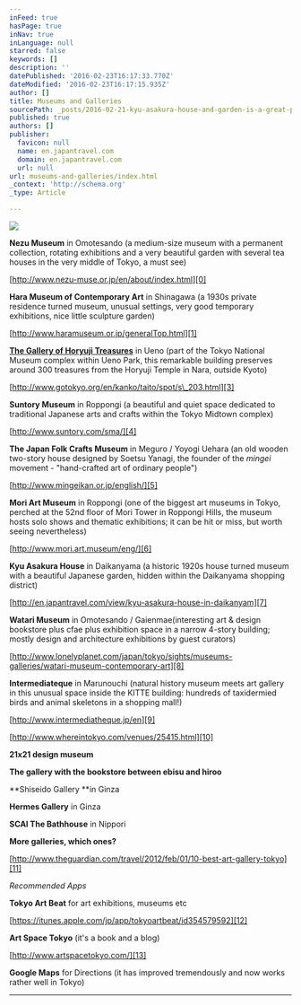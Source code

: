 ```yaml
---
inFeed: true
hasPage: true
inNav: true
inLanguage: null
starred: false
keywords: []
description: ''
datePublished: '2016-02-23T16:17:33.770Z'
dateModified: '2016-02-23T16:17:15.935Z'
author: []
title: Museums and Galleries
sourcePath: _posts/2016-02-21-kyu-asakura-house-and-garden-is-a-great-place-to-step-back-i.md
published: true
authors: []
publisher:
  favicon: null
  name: en.japantravel.com
  domain: en.japantravel.com
  url: null
url: museums-and-galleries/index.html
_context: 'http://schema.org'
_type: Article

---
```

![](https://the-grid-user-content.s3-us-west-2.amazonaws.com/ce7c5d9c-8ad4-4a13-ae4b-3e0e3686e643.jpg)

**Nezu Museum** in Omotesando (a medium-size museum with a permanent collection, rotating exhibitions and a very beautiful garden with several tea houses in the very middle of Tokyo, a must see) [][0]

[http://www.nezu-muse.or.jp/en/about/index.html][0]

**Hara Museum of Contemporary Art** in Shinagawa (a 1930s private residence turned museum, unusual settings, very good temporary exhibitions, nice little sculpture garden) [][1]

[http://www.haramuseum.or.jp/generalTop.html][1]

[**The Gallery of Horyuji Treasures**][2] in Ueno (part of the Tokyo National Museum complex within Ueno Park, this remarkable building preserves around 300 treasures from the Horyuji Temple in Nara, outside Kyoto) [][3]

[http://www.gotokyo.org/en/kanko/taito/spot/s\_203.html][3]

**Suntory Museum** in Roppongi (a beautiful and quiet space dedicated to traditional Japanese arts and crafts within the Tokyo Midtown complex)

[http://www.suntory.com/sma/][4]

**The Japan Folk Crafts Museum** in Meguro / Yoyogi Uehara (an old wooden two-story house designed by Soetsu Yanagi, the founder of the _mingei_ movement - "hand-crafted art of ordinary people") [][5]

[http://www.mingeikan.or.jp/english/][5]

**Mori Art Museum** in Roppongi (one of the biggest art museums in Tokyo, perched at the 52nd floor of Mori Tower in Roppongi Hills, the museum hosts solo shows and thematic exhibitions; it can be hit or miss, but worth seeing nevertheless)

[http://www.mori.art.museum/eng/][6]

**Kyu Asakura House** in Daikanyama (a historic 1920s house turned museum with a beautiful Japanese garden, hidden within the Daikanyama shopping district)

[http://en.japantravel.com/view/kyu-asakura-house-in-daikanyam][7]

**Watari Museum** in Omotesando / Gaienmae(interesting art & design bookstore plus cfae plus exhibition space in a narrow 4-story building; mostly design and architecture exhibitions by guest curators)

[http://www.lonelyplanet.com/japan/tokyo/sights/museums-galleries/watari-museum-contemporary-art][8]

**Intermediateque** in Marunouchi (natural history museum meets art gallery in this unusual space inside the KITTE building: hundreds of taxidermied birds and animal skeletons in a shopping mall!)

[http://www.intermediatheque.jp/en][9]

[http://www.whereintokyo.com/venues/25415.html][10]

**21x21 design museum**

**The gallery with the bookstore between ebisu and hiroo**

**Shiseido Gallery **in Ginza

**Hermes Gallery** in Ginza

**SCAI The Bathhouse** in Nippori

**More galleries, which ones?**

[http://www.theguardian.com/travel/2012/feb/01/10-best-art-gallery-tokyo][11]

_Recommended Apps_

**Tokyo Art Beat** for art exhibitions, museums etc

[https://itunes.apple.com/jp/app/tokyoartbeat/id354579592][12]

**Art Space Tokyo** (it's a book and a blog)

[http://www.artspacetokyo.com/][13]

**Google Maps** for Directions (it has improved tremendously and now works rather well in Tokyo)

****

[0]: http://www.nezu-muse.or.jp/en/about/index.html
[1]: http://www.haramuseum.or.jp/generalTop.html
[2]: http://www.tnm.jp/modules/r_exhibition/index.php?controller=hall&hid=16&lang=en
[3]: http://www.gotokyo.org/en/kanko/taito/spot/s_203.html
[4]: http://www.suntory.com/sma/
[5]: http://www.mingeikan.or.jp/english/
[6]: http://www.mori.art.museum/eng/
[7]: http://en.japantravel.com/view/kyu-asakura-house-in-daikanyam
[8]: http://www.lonelyplanet.com/japan/tokyo/sights/museums-galleries/watari-museum-contemporary-art
[9]: http://www.intermediatheque.jp/en
[10]: http://www.whereintokyo.com/venues/25415.html
[11]: http://www.theguardian.com/travel/2012/feb/01/10-best-art-gallery-tokyo
[12]: https://itunes.apple.com/jp/app/tokyoartbeat/id354579592
[13]: http://www.artspacetokyo.com/